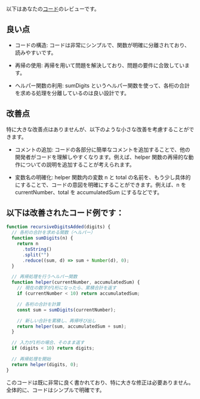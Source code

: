 以下はあなたの[コード](/journal/2025/07/practice_codes/recursiveDigitsAdd.js)のレビューです。

## 良い点

- コードの構造: コードは非常にシンプルで、関数が明確に分離されており、読みやすいです。

- 再帰の使用: 再帰を用いて問題を解決しており、問題の要件に合致しています。

- ヘルパー関数の利用: sumDigits というヘルパー関数を使って、各桁の合計を求める処理を分離しているのは良い設計です。

## 改善点

特に大きな改善点はありませんが、以下のような小さな改善を考慮することができます。

- コメントの追加: コードの各部分に簡単なコメントを追加することで、他の開発者がコードを理解しやすくなります。例えば、helper 関数の再帰的な動作についての説明を追加することが考えられます。

- 変数名の明確化: helper 関数内の変数 n と total の名前を、もう少し具体的にすることで、コードの意図を明確にすることができます。例えば、n を currentNumber、total を accumulatedSum にするなどです。

## 以下は改善されたコード例です：

```javascript
function recursiveDigitsAdded(digits) {
  // 各桁の合計を求める関数（ヘルパー）
  function sumDigits(n) {
    return n
      .toString()
      .split("")
      .reduce((sum, d) => sum + Number(d), 0);
  }

  // 再帰処理を行うヘルパー関数
  function helper(currentNumber, accumulatedSum) {
    // 現在の数字が1桁になったら、累積合計を返す
    if (currentNumber < 10) return accumulatedSum;

    // 各桁の合計を計算
    const sum = sumDigits(currentNumber);

    // 新しい合計を累積し、再帰呼び出し
    return helper(sum, accumulatedSum + sum);
  }

  // 入力が1桁の場合、そのまま返す
  if (digits < 10) return digits;

  // 再帰処理を開始
  return helper(digits, 0);
}
```

このコードは既に非常に良く書かれており、特に大きな修正は必要ありません。全体的に、コードはシンプルで明確です。
